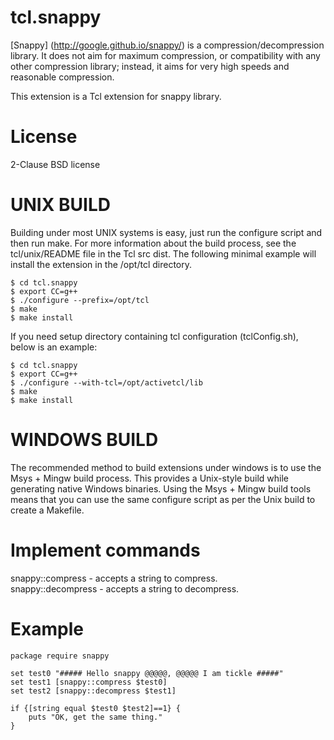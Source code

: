 tcl.snappy
=====

[Snappy] (http://google.github.io/snappy/) is a compression/decompression library. It does not aim for maximum
compression, or compatibility with any other compression library; instead,
it aims for very high speeds and reasonable compression.

This extension is a Tcl extension for snappy library.


License
=====

2-Clause BSD license


UNIX BUILD
=====

Building under most UNIX systems is easy, just run the configure script
and then run make. For more information about the build process, see
the tcl/unix/README file in the Tcl src dist. The following minimal
example will install the extension in the /opt/tcl directory.

	$ cd tcl.snappy
	$ export CC=g++
	$ ./configure --prefix=/opt/tcl
	$ make
	$ make install
	
If you need setup directory containing tcl configuration (tclConfig.sh),
below is an example:

	$ cd tcl.snappy
	$ export CC=g++
	$ ./configure --with-tcl=/opt/activetcl/lib
	$ make
	$ make install


WINDOWS BUILD
=====

The recommended method to build extensions under windows is to use the
Msys + Mingw build process. This provides a Unix-style build while
generating native Windows binaries. Using the Msys + Mingw build tools
means that you can use the same configure script as per the Unix build
to create a Makefile.


Implement commands
=====

snappy::compress - accepts a string to compress.  
snappy::decompress - accepts a string to decompress.


Example
=====

    package require snappy

    set test0 "##### Hello snappy @@@@@, @@@@@ I am tickle #####"
    set test1 [snappy::compress $test0]
    set test2 [snappy::decompress $test1]

    if {[string equal $test0 $test2]==1} {
        puts "OK, get the same thing."
    }
